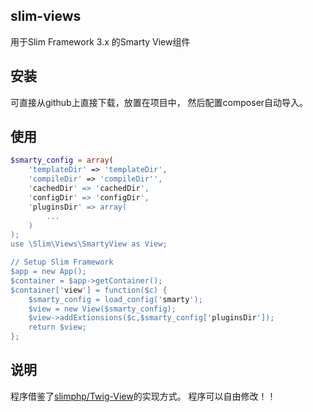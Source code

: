 slim-views
----------

用于Slim Framework 3.x 的Smarty View组件

## 安装

可直接从github上直接下载，放置在项目中， 然后配置composer自动导入。

## 使用

```php
$smarty_config = array(
    'templateDir' => 'templateDir',
    'compileDir' => 'compileDir'',
    'cachedDir' => 'cachedDir',
    'configDir' => 'configDir',
    'pluginsDir' => array(
        ...
    )
);
use \Slim\Views\SmartyView as View;

// Setup Slim Framework
$app = new App();
$container = $app->getContainer();
$container['view'] = function($c) {
    $smarty_config = load_config('smarty');
    $view = new View($smarty_config);
    $view->addExtionsions($c,$smarty_config['pluginsDir']);
    return $view;
};

```

## 说明

程序借鉴了[slimphp/Twig-View](https://github.com/slimphp/Twig-View)的实现方式。
程序可以自由修改！！